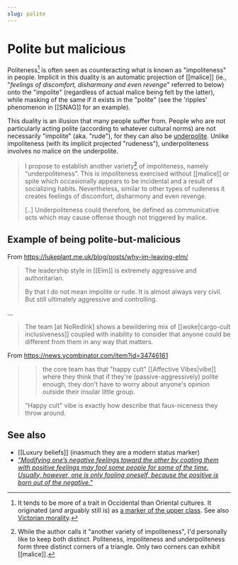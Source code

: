 ```yaml
---
slug: polite
---
```


# Polite but malicious

Politeness[^cult] is often seen as counteracting what is known as "impoliteness" in people. Implicit in this duality is an automatic projection of [[malice]] (ie., "*feelings of discomfort, disharmony and even revenge*" referred to below) onto the "impolite" (regardless of actual malice being felt by the latter), while masking of the same if it exists in the "polite" (see the 'ripples' phenomenon in [[SNAG]] for an example).

This duality is an illusion that many people suffer from. People who are not particularly acting polite (according to whatever cultural norms) are not necessarily "impolite" (aka. "rude"), for they can also be [underpolite](https://www.sciencedirect.com/science/article/pii/S2210831910000032). Unlike impoliteness (with its implicit projected "rudeness"), underpoliteness involves no malice on the underpolite.

> I propose to establish another variety[^var] of impoliteness, namely “underpoliteness”. This is impoliteness exercised without [[malice]] or spite which occasionally appears to be incidental and a result of socializing habits. Nevertheless, similar to other types of rudeness it creates feelings of discomfort, disharmony and even revenge. 
> 
> [..] Underpoliteness could therefore, be defined as communicative acts which may cause offense though not triggered by malice.

## Example of being polite-but-malicious

From https://lukeplant.me.uk/blog/posts/why-im-leaving-elm/

> The leadership style in [[Elm]] is extremely aggressive and authoritarian.
> 
> By that I do not mean impolite or rude. It is almost always very civil. But still ultimately aggressive and controlling.

...

> The team [at NoRedInk] shows a bewildering mix of [[woke|cargo-cult inclusiveness]] coupled with inability to consider that anyone could be different from them in any way that matters.

From https://news.ycombinator.com/item?id=34746161

>> the core team has that "happy cult" [[Affective Vibes|vibe]] where they think that if they're (passive-aggressively) polite enough, they don't have to worry about anyone's opinion outside their insular little group.
>
> "Happy cult" vibe is exactly how describe that faux-niceness they throw around. 


[^cult]: It tends to be more of a trait in Occidental than Oriental cultures. It originated (and arguably still is) as [a marker of the upper class](https://en.wikipedia.org/w/index.php?title=Politeness&oldid=1073436216#History). See also [Victorian morality](https://en.wikipedia.org/wiki/Victorian_morality).

[^var]: While the author calls it "another variety of impoliteness", I'd personally like to keep both distinct. Politeness, impoliteness and underpoliteness form three distinct corners of a triangle. Only two corners can exhibit [[malice]].

## See also

- [[Luxury beliefs]] (inasmuch they are a modern status marker)
- *["Modifying one’s negative feelings toward the other by coating them with positive feelings may fool some people for some of the time. Usually, however, one is only fooling oneself, because the positive is born out of the negative."](http://www.actualfreedom.com.au/richard/selectedcorrespondence/sc-aggression.htm)*

